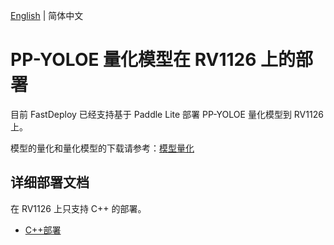 [English](README.md) | 简体中文
# PP-YOLOE  量化模型在 RV1126 上的部署
目前 FastDeploy 已经支持基于 Paddle Lite 部署 PP-YOLOE  量化模型到 RV1126 上。

模型的量化和量化模型的下载请参考：[模型量化](../quantize/README.md)


## 详细部署文档

在 RV1126 上只支持 C++ 的部署。

- [C++部署](cpp)
